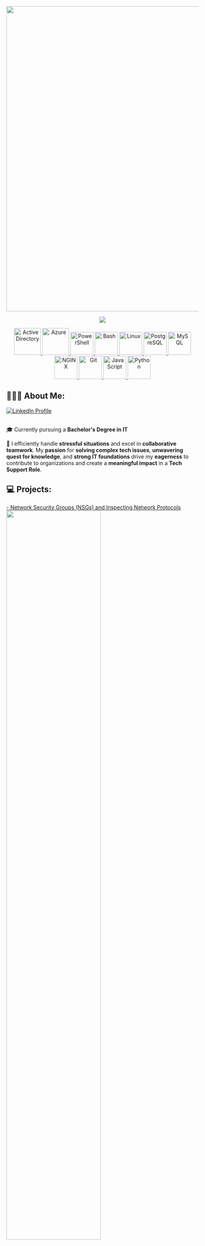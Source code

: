 <p align="center">

  <img width="800" src="https://github.com/SaboyaTech/SaboyaTech/assets/16430662/0e558db0-5560-4ab9-85b6-66adcc742a6b"/>

  <p align="center">
    <a href="https://www.linkedin.com/in/joseluissaboya/" target="_blank">
      <img src="https://media2.giphy.com/media/CC2bHlOXvHSY4j8Y42/200w.webp?cid=ecf05e47urmmj4zxz8bqxb2wzve8m7fsfimov5j33qa7f0kz&ep=v1_stickers_search&rid=200w.webp&ct=s" >
    </a>
  </p>

  <p align="center">
    <a href="https://learn.microsoft.com/en-us/windows-server/identity/ad-ds/get-started/virtual-dc/active-directory-domain-services-overview" target="_blank" rel="noreferrer">
      <img src="https://www.secsign.com/wp-content/uploads/2018/02/active-directory-logo-300x300.png" alt="Active Directory" width="70px" height="70px" />
    </a>
    <a href="https://azure.microsoft.com/en-in/" target="_blank" rel="noreferrer">
      <img src="https://cdn.jsdelivr.net/gh/devicons/devicon/icons/azure/azure-original-wordmark.svg" alt="Azure" width="70px" height="70px" />
    </a>
    <a href="https://learn.microsoft.com/en-us/powershell/" target="_blank" rel="noreferrer">
      <img src="https://raw.githubusercontent.com/gist/Xainey/d5bde7d01dcbac51ac951810e94313aa/raw/6c858c46726541b48ddaaebab29c41c07a196394/PowerShell.svg" alt="PowerShell" width="60px" height="60px" />
    </a>
    <a href="https://www.gnu.org/software/bash/" target="_blank" rel="noreferrer">
      <img src="https://cdn.jsdelivr.net/gh/devicons/devicon/icons/bash/bash-original.svg" alt="Bash" width="60px" height="60px" />
    </a>
    <a href="https://www.linuxfoundation.org/" target="_blank" rel="noreferrer">
      <img src="https://cdn.jsdelivr.net/gh/devicons/devicon/icons/linux/linux-original.svg" alt="Linux" width="60px" height="60px" />
    </a>
    <a href="https://www.postgresql.org/" target="_blank" rel="noreferrer">
      <img src="https://cdn.jsdelivr.net/gh/devicons/devicon/icons/postgresql/postgresql-original-wordmark.svg" alt="PostgreSQL" width="60px" height="60px" />
    </a>
    <a href="https://www.mysql.com/" target="_blank" rel="noreferrer">
      <img src="https://cdn.jsdelivr.net/gh/devicons/devicon/icons/mysql/mysql-original.svg" alt="MySQL" width="60px" height="60px" />
    </a>
    <a href="https://www.nginx.com/" target="_blank" rel="noreferrer">
      <img src="https://cdn.jsdelivr.net/gh/devicons/devicon/icons/nginx/nginx-original.svg" alt="NGINX" width="60px" height="60px" />
    </a>
    <a href="https://git-scm.com/" target="_blank" rel="noreferrer">
      <img src="https://cdn.jsdelivr.net/gh/devicons/devicon/icons/git/git-original-wordmark.svg" alt="Git" width="60px" height="60px" />
    </a>
    <a href="https://developer.mozilla.org/en-US/docs/Web/JavaScript" target="_blank" rel="noreferrer">
      <img src="https://cdn.jsdelivr.net/gh/devicons/devicon/icons/javascript/javascript-original.svg" alt="JavaScript" width="60px" height="60px" />
    </a>
    <a href="https://www.python.org/" target="_blank" rel="noreferrer">
      <img src="https://cdn.jsdelivr.net/gh/devicons/devicon/icons/python/python-original-wordmark.svg" alt="Python" width="60px" height="60px" />
    </a>
  </p>
</p>

## 👨🏻‍💻 About Me:
<a href="https://www.linkedin.com/in/joseluissaboya/">
  <img src="https://img.shields.io/badge/LinkedIn-Profile-blue?style=flat&logo=linkedin&logoColor=white" alt="LinkedIn Profile">
</a>
<br  />
<br  />

🎓 Currently pursuing a **Bachelor's Degree in IT**

🚀 I efficiently handle **stressful situations** and excel in **collaborative teamwork**. My **passion** for **solving complex tech issues**, **unwavering quest for knowledge**, and **strong IT foundations** drive my **eagerness** to contribute to organizations and create a **meaningful impact** in a **Tech Support Role**.

## 💻 Projects:

[- Network Security Groups (NSGs) and Inspecting Network Protocols](https://github.com/SaboyaTech/azure-network-protocols)
<img width="70%" src="https://raw.githubusercontent.com/SaboyaTech/azure-network-protocols/main/images/ubuntu-networking-overview.png" >

[- Automating User Creation in Active Directory with PowerShell](https://github.com/SaboyaTech/AD-Scripts)  
<img width="70%" src="https://raw.githubusercontent.com/SaboyaTech/azure-active-directory-config/main/images/Screen%20Shot%202023-08-07%20at%2011.00.22%20PM.png" >

[- Configuring On-premises Active Directory within Azure VMs](https://github.com/SaboyaTech/azure-active-directory-config)
<img width="70%" src="https://raw.githubusercontent.com/SaboyaTech/azure-network-protocols/main/images/network-topology.png" >

<br  />
<br  />
<p></p>

<p>
  <img width="346px"  align="left"  src="https://github-readme-stats.vercel.app/api?username=saboyatech&show_icons=true&locale=en&theme=tokyonight&include_all_commits=true&count_private=true" alt="saboyatech" />
</p>

<p>
  <img width="346px" align="center" src="https://github-readme-streak-stats.herokuapp.com/?user=saboyatech&theme=tokyonight" alt="saboyatech" />
</p>

<br  />
<br  />
<br  />
